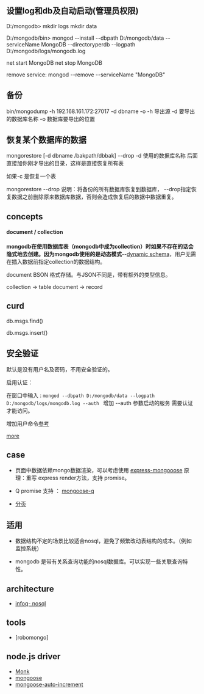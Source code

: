 


设置log和db及自动启动(管理员权限)
----

  D:/mongodb>
  mkdir logs
  mkdir data

  D:/mongodb/bin>
  mongod --install --dbpath D:/mongodb/data  --serviceName MongoDB  --directoryperdb --logpath D:/mongodb/logs/mongodb.log

  net start MongoDB
  net stop MongoDB


  remove service:
  mongod --remove --serviceName "MongoDB"


备份
----

  bin/mongodump -h 192.168.161.172:27017 -d dbname -o
  -h 导出源
  -d 要导出的数据库名称
  -o 数据库要导出的位置



恢复某个数据库的数据
----

  mongorestore [-d dbname  /bakpath/dbbak]  --drop
  -d 使用的数据库名称
  后面直接加你刚才导出的目录，这样是直接恢复所有表

  如果-c 是恢复一个表


  mongorestore --drop
  说明：将备份的所有数据库恢复到数据库，
  --drop指定恢复数据之前删除原来数据库数据，否则会造成恢复后的数据中数据重复。


concepts
----

#### document / collection

**mongodb在使用数据库表（mongodb中成为collection）时如果不存在的话会隐式地去创建。因为mongodb使用的是动态模式**--[dynamic schema](http://docs.mongodb.org/manual/faq/fundamentals/#faq-schema-free)，用户无需在插入数据前指定collection的数据结构。

document BSON 格式存储。与JSON不同是，带有额外的类型信息。

collection -> table
document   -> record



curd
----

db.msgs.find()

db.msgs.insert()




安全验证
----

默认是没有用户名及密码，不用安全验证的。

启用认证：

在窗口中输入 :
`mongod --dbpath D:/mongodb/data --logpath D:/mongodb/logs/mongodb.log --auth `
增加 --auth 参数启动的服务 需要认证才能访问。

增加用户命令[参考](http://blog.csdn.net/wycf1314/article/details/10225921)

[more](http://blog.itpub.net/22664653/viewspace-715617/)






case
----

 - 页面中数据依赖mongo数据渲染，可以考虑使用 [express-mongooose](https://github.com/LearnBoost/express-mongoose)
    原理：重写 express render方法，支持 promise。

 - Q promise 支持 ： [mongoose-q](https://github.com/iolo/mongoose-q)


 - [分页](https://github.com/edwardhotchkiss/mongoose-paginate)



适用
----

 - 数据结构不定的场景比较适合nosql，避免了频繁改动表结构的成本。（例如 监控系统）

 - mongodb 是带有关系查询功能的nosql数据库。可以实现一些关联查询特性。


architecture
----


 - [infoq- nosql](http://www.infoq.com/cn/search.action?queryString=NoSQL%E6%9E%B6%E6%9E%84%E5%AE%9E%E8%B7%B5&page=1&searchOrder=&sst=oni0YcWXVL94AthV)




tools
----
 - [robomongo]



node.js driver
----
 - [Monk]()
 - [mongoose](http://mongoosejs.com/)
 - [mongoose-auto-increment](https://github.com/codetunnel/mongoose-auto-increment)